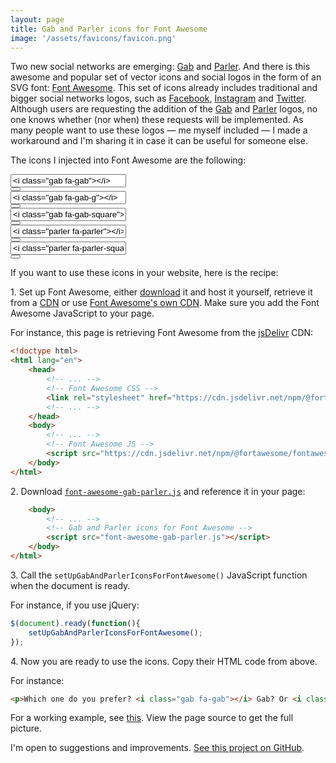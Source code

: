 ```yaml
---
layout: page
title: Gab and Parler icons for Font Awesome
image: '/assets/favicons/favicon.png'
---
```


Two new social networks are emerging: [Gab] and [Parler]. And there is this awesome and popular set of vector icons and social logos in the form of an SVG font: [Font Awesome][fontawesome]. This set of icons already includes traditional and bigger social networks logos, such as [Facebook], [Instagram] and [Twitter]. Although users are requesting the addition of the [Gab][gab-request] and [Parler][parler-request] logos, no one knows whether (nor when) these requests will be implemented. As many people want to use these logos — me myself included — I made a workaround and I'm sharing it in case it can be useful for someone else.

[gab]: https://gab.com/
[parler]: https://parler.com/
[fontawesome]: https://fontawesome.com/
[facebook]: https://fontawesome.com/icons?q=facebook
[instagram]: https://fontawesome.com/icons?q=instagram
[twitter]: https://fontawesome.com/icons?q=twitter
[gab-request]: https://github.com/FortAwesome/Font-Awesome/issues/10304
[parler-request]: https://github.com/FortAwesome/Font-Awesome/issues/16275

The icons I injected into Font Awesome are the following:

<div class='input-group mb-3'>
    <div class='input-group-prepend mr-3'>
        <span class='input-group-text'>
            <i class='gab fa-gab'></i>
        </span>
    </div>
    <input type='text' class='form-control txt-html' value='<i class="gab fa-gab"></i>' readonly>
    <div class='input-group-btn'>
        <button type='button' class='btn btn-outline-secondary btn-copy' title='Copy'><i class='fas fa-copy'></i></button>
    </div>
</div>

<div class='input-group mb-3'>
    <div class='input-group-prepend mr-3'>
        <span class='input-group-text'>
            <i class='gab fa-gab-g'></i>
        </span>
    </div>
    <input type='text' class='form-control txt-html' value='<i class="gab fa-gab-g"></i>' readonly>
    <div class='input-group-btn'>
        <button type='button' class='btn btn-outline-secondary btn-copy' title='Copy'><i class='fas fa-copy'></i></button>
    </div>
</div>

<div class='input-group mb-3'>
    <div class='input-group-prepend mr-3'>
        <span class='input-group-text'>
            <i class='gab fa-gab-square'></i>
        </span>
    </div>
    <input type='text' class='form-control txt-html' value='<i class="gab fa-gab-square"></i>' readonly>
    <div class='input-group-btn'>
        <button type='button' class='btn btn-outline-secondary btn-copy' title='Copy'><i class='fas fa-copy'></i></button>
    </div>
</div>

<div class='input-group mb-3'>
    <div class='input-group-prepend mr-3'>
        <span class='input-group-text'>
            <i class='parler fa-parler'></i>
        </span>
    </div>
    <input type='text' class='form-control txt-html' value='<i class="parler fa-parler"></i>' readonly>
    <div class='input-group-btn'>
        <button type='button' class='btn btn-outline-secondary btn-copy' title='Copy'><i class='fas fa-copy'></i></button>
    </div>
</div>

<div class='input-group mb-3'>
    <div class='input-group-prepend mr-3'>
        <span class='input-group-text'>
            <i class='parler fa-parler-square'></i>
        </span>
    </div>
    <input type='text' class='form-control txt-html' value='<i class="parler fa-parler-square"></i>' readonly>
    <div class='input-group-btn'>
        <button type='button' class='btn btn-outline-secondary btn-copy' title='Copy'><i class='fas fa-copy'></i></button>
    </div>
</div>

If you want to use these icons in your website, here is the recipe:

1\. Set up Font Awesome, either [download] it and host it yourself, retrieve it from a [CDN] or use [Font Awesome's own CDN][kits]. Make sure you add the Font Awesome JavaScript to your page.

[download]: https://fontawesome.com/download
[cdn]: https://www.jsdelivr.com/
[kits]: https://fontawesome.com/start

For instance, this page is retrieving Font Awesome from the [jsDelivr][cdn] CDN:

```html
<!doctype html>
<html lang="en">
    <head>
        <!-- ... -->
        <!-- Font Awesome CSS -->
        <link rel="stylesheet" href="https://cdn.jsdelivr.net/npm/@fortawesome/fontawesome-free@5.15.2/css/all.min.css" integrity="sha256-0fuNgzfNIlaClbDtmYyFxY8LTNCDrwsNshywr4AALy0=" crossorigin="anonymous">
        <!-- ... -->
    </head>
    <body>
        <!-- ... -->
        <!-- Font Awesome JS -->
        <script src="https://cdn.jsdelivr.net/npm/@fortawesome/fontawesome-free@5.15.2/js/all.js" integrity="sha256-pvPP8sWBrowznHv1xsjTBO7/74OBKzmOCGaEeq3q+TQ=" crossorigin="anonymous"></script>
    </body>
</html>
```

2\. Download [`font-awesome-gab-parler.js`](libs/font-awesome-gab-parler/0.1.0/js/font-awesome-gab-parler.js) and reference it in your page:

```html
    <body>
        <!-- ... -->
        <!-- Gab and Parler icons for Font Awesome -->
        <script src="font-awesome-gab-parler.js"></script>
    </body>
</html>
```

3\. Call the `setUpGabAndParlerIconsForFontAwesome()` JavaScript function when the document is ready.

For instance, if you use jQuery:

```js
$(document).ready(function(){
    setUpGabAndParlerIconsForFontAwesome();
});
```

4\. Now you are ready to use the icons. Copy their HTML code from above.

For instance:

```html
<p>Which one do you prefer? <i class="gab fa-gab"></i> Gab? Or <i class="parler fa-parler"></i> Parler?</p>
```

For a working example, see [this](example.html). View the page source to get the full picture.

I'm open to suggestions and improvements. [See this project on GitHub](https://github.com/vinyanalista/font-awesome-gab-parler).

